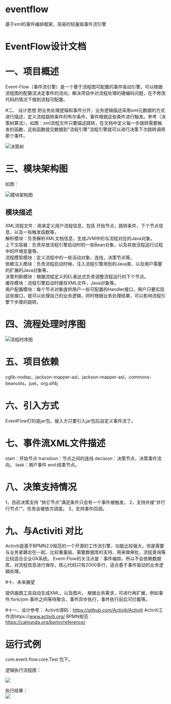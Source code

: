 # eventflow
基于xml的事件编排框架，简易的轻量级事件流引擎

# EventFlow设计文档

# 一、项目概述
 
Event-Flow（事件流引擎）是一个基于流程图可配置的事件驱动引擎。可以根据流程图的配置流决定事件的流向，解决项目中对流程处理的硬编码问题，在不修改代码的情况下做到流程可配置。
 
#二、 设计思想
把业务处理逻辑和事件分开，业务逻辑描述采用xml元数据的方式进行描述，定义流程跳转条件的布尔条件，事件根据这些条件进行触发。参考（决策树算法），如图：xml流程文件只要描述跳转，在文档中定义每一步跳转需要触发的函数，这些函数提交数据到"流程引擎"流程引擎就可以进行决策下次跳转调用那个事件。

![决策树](http://7xstto.com1.z0.glb.clouddn.com/tree.png)

# 三、模块架构图
如图：

![模块架构图](http://7xstto.com1.z0.glb.clouddn.com/EventFlowEngine.png)


## 模块描述
XML流程文件：用来定义用户流程信息，包括 开始节点，跳转条件，下个节点信息，以及一些触发函数等。  
解析模块：负责解析XML文档信息，生成JVM中的与流程对应的Java对象。  
上下文容器：负责存放流程引擎启动时的一些Bean对象，以及存放流程运行过程中的环境变量等。  
流程模型模块：定义流程中的一些活动对象，连线，决策节点等。  
依赖注入模块：负责流程启动时候，注入流程引擎用到的Java类，以及用户需要的扩展的Java对象等，  
决策判断模块：根据流程定义的EL表达式负责调整流程运行的下个节点。  
缓存模块：流程引擎启动时缓存XML文件，Java对象等。  
用户配置模块：每个节点对象提供用户一些可配置的Handler接口，用户只要实现这些接口，就可以处理自己的业务逻辑，同时根据业务处理结果，可以影响流程引擎下步骤的跳转。  
 
# 四、流程处理时序图
![流程时序图](http://7xstto.com1.z0.glb.clouddn.com/process.png)
 
# 五、项目依赖
cglib-nodep，jackson-mapper-asl，jackson-mapper-asl，commons-beanutils，juel，org.slf4j
 
# 六、引入方式
EventFlow打的是jar包，接入方只要引入jar包后自定义事件流了。

# 七、事件流XML文件描述
 
start：开始节点
transition：节点之间的连线
decision：决策节点，决策事件流向。
task：用户事件
end:结束节点。
# 八、决策支持情况
1，目前决策支持 “排它节点“满足条件只会有一个事件被触发。 
2，支持并接“并行行节点“”，任务会被依次调度。
3，支持事件回调。
 
# 九、与Activiti 对比
 
Activiti是基于BPMN2.0规范的一个开源的工作流引擎，功能比较强大，但是需要与业务紧耦合在一起，比较重量级，需要数据库的支持，用来做审批，流程查询等比较适合企业OA系统。
Event-Flow的关注点是：事件编排。所以不会依赖数据库，对流程信息进行保存，核心代码只有2000多行，适合基于事件驱动的业务逻辑处理。
 
#十、未来展望
 
提供画图工具自动生成XML，以及图片。
根据业务需求，可进行再扩展，例如事件:fork/join 事件之间等待聚合，事件异步执行，事件执行前后可拦截等。
 
#十一、设计参考：
Activiti源码：https://github.com/Activiti/Activiti
Activiti工作流https://www.activiti.org/
BPMN规范：https://camunda.org/bpmn/reference/


# 运行式例

com.event.flow.core.Test 包下。

逻辑执行流程图：

![](http://7xstto.com1.z0.glb.clouddn.com/logic.png)

执行结果：  
![](http://7xstto.com1.z0.glb.clouddn.com/result.png)
